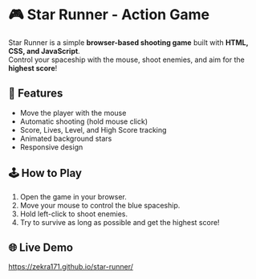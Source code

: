 # 🎮 Star Runner - Action Game

Star Runner is a simple **browser-based shooting game** built with **HTML, CSS, and JavaScript**.  
Control your spaceship with the mouse, shoot enemies, and aim for the **highest score**!

## 🚀 Features
- Move the player with the mouse
- Automatic shooting (hold mouse click)
- Score, Lives, Level, and High Score tracking
- Animated background stars
- Responsive design

## 🕹️ How to Play
1. Open the game in your browser.
2. Move your mouse to control the blue spaceship.
3. Hold left-click to shoot enemies.
4. Try to survive as long as possible and get the highest score!

## 🌐 Live Demo
 https://zekra171.github.io/star-runner/


